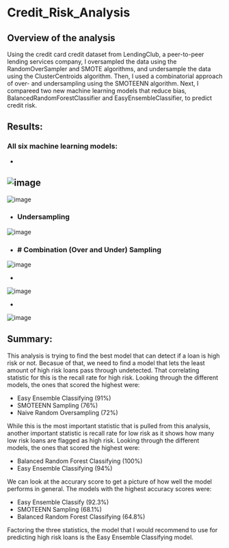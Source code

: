 # Credit_Risk_Analysis


## Overview of the analysis
Using the credit card credit dataset from LendingClub, a peer-to-peer lending services company, I oversampled the data using the RandomOverSampler and SMOTE algorithms, and undersample the data using the ClusterCentroids algorithm. Then, I used a combinatorial approach of over- and undersampling using the SMOTEENN algorithm. Next, I compareed two new machine learning models that reduce bias, BalancedRandomForestClassifier and EasyEnsembleClassifier, to predict credit risk.

## Results: 
### All six machine learning models:

-
![image](https://user-images.githubusercontent.com/96217224/164351814-d8e1a7a6-7b4f-40ee-931d-cfe809b8ef59.png)
-
![image](https://user-images.githubusercontent.com/96217224/164351902-e32c4f52-f241-45dc-9404-fe39bf60d234.png)

- ### Undersampling

![image](https://user-images.githubusercontent.com/96217224/164351992-88eed737-95f2-47da-b545-9945bf0b7b97.png)

- ### # Combination (Over and Under) Sampling
![image](https://user-images.githubusercontent.com/96217224/164352170-9860c555-500c-4f95-8c03-57797e617082.png)

-
![image](https://user-images.githubusercontent.com/96217224/164352293-d0c0b675-539f-41f1-af7f-5eaa6c484607.png)

-
![image](https://user-images.githubusercontent.com/96217224/164352374-9375d08f-ce3c-4877-9f5b-411179bc4849.png)

## Summary: 
This analysis is trying to find the best model that can detect if a loan is high risk or not. Becasue of that, we need to find a model that lets the least amount of high risk loans pass through undetected. That correlating statistic for this is the recall rate for high risk. Looking through the different models, the ones that scored the highest were: 

- Easy Ensemble Classifying (91%)
- SMOTEENN Sampling (76%)
- Naive Random Oversampling (72%)

While this is the most important statistic that is pulled from this analysis, another important statistic is recall rate for low risk as it shows how many low risk loans are flagged as high risk. Looking through the different models, the ones that scored the highest were:
- Balanced Random Forest Classifying (100%)
- Easy Ensemble Classifying (94%)

We can look at the accurary score to get a picture of how well the model performs in general. The models with the highest accuracy scores were:

- Easy Ensemble Classify (92.3%)
- SMOTEENN Sampling (68.1%)
- Balanced Random Forest Classifying (64.8%)

Factoring the three  statistics, the model that I would recommend to use for predicting high risk loans is the Easy Ensemble Classifying model.
